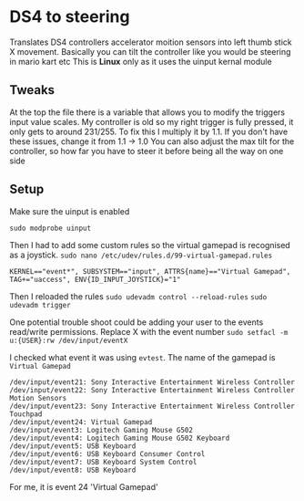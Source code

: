 # DS4 to steering
Translates DS4 controllers accelerator moition sensors into left thumb stick X movement.
Basically you can tilt the controller like you would be steering in mario kart etc
This is **Linux** only as it uses the uinput kernal module

## Tweaks
At the top the file there is a variable that allows you to modify the triggers input value scales. My controller is old so my right trigger is fully pressed, it only gets to around 231/255. To fix this I multiply it by 1.1. If you don't have these issues, change it from 1.1 -> 1.0
You can also adjust the max tilt for the controller, so how far you have to steer it before being all the way on one side
## Setup

Make sure the uinput is enabled

```sudo modprobe uinput```

Then I had to add some custom rules so the virtual gamepad is recognised as a joystick.
`sudo nano /etc/udev/rules.d/99-virtual-gamepad.rules`

`KERNEL=="event*", SUBSYSTEM=="input", ATTRS{name}=="Virtual Gamepad", TAG+="uaccess", ENV{ID_INPUT_JOYSTICK}="1"`

Then I reloaded the rules
`sudo udevadm control --reload-rules`
`sudo udevadm trigger`

One potential trouble shoot could be adding your user to the events read/write permissions. Replace X with the event number
`sudo setfacl -m u:{USER}:rw /dev/input/eventX`

I checked what event it was using `evtest`. The name of the gamepad is `Virtual Gamepad`

```
/dev/input/event21: Sony Interactive Entertainment Wireless Controller
/dev/input/event22: Sony Interactive Entertainment Wireless Controller Motion Sensors  
/dev/input/event23: Sony Interactive Entertainment Wireless Controller Touchpad  
/dev/input/event24: Virtual Gamepad  
/dev/input/event3: Logitech Gaming Mouse G502  
/dev/input/event4: Logitech Gaming Mouse G502 Keyboard  
/dev/input/event5: USB Keyboard  
/dev/input/event6: USB Keyboard Consumer Control  
/dev/input/event7: USB Keyboard System Control  
/dev/input/event8: USB Keyboard
```

For me, it is event 24 'Virtual Gamepad'
